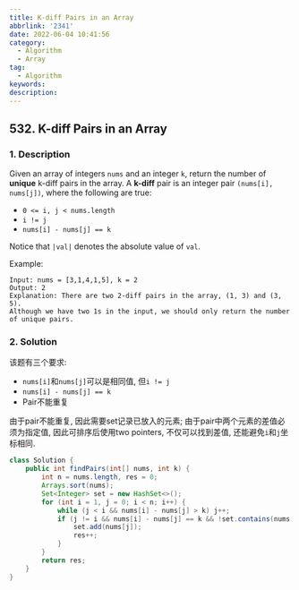 ```yaml
---
title: K-diff Pairs in an Array
abbrlink: '2341'
date: 2022-06-04 10:41:56
category:
  - Algorithm
  - Array
tag:
  - Algorithm
keywords:
description:
---
```


## 532. K-diff Pairs in an Array
### 1. Description
Given an array of integers `nums` and an integer `k`, return the number of **unique** k-diff pairs in the array.
A **k-diff** pair is an integer pair `(nums[i], nums[j])`, where the following are true:
* `0 <= i, j < nums.length`
* `i != j`
* `nums[i] - nums[j] == k`

Notice that `|val|` denotes the absolute value of `val`.

Example:
```
Input: nums = [3,1,4,1,5], k = 2
Output: 2
Explanation: There are two 2-diff pairs in the array, (1, 3) and (3, 5).
Although we have two 1s in the input, we should only return the number of unique pairs.
```

### 2. Solution
该题有三个要求:
* `nums[i]`和`nums[j]`可以是相同值, 但`i != j`
* `nums[i] - nums[j] == k`
* Pair不能重复

由于pair不能重复, 因此需要set记录已放入的元素; 由于pair中两个元素的差值必须为指定值, 因此可排序后使用two pointers, 不仅可以找到差值, 还能避免`i`和`j`坐标相同.

```java
class Solution {
    public int findPairs(int[] nums, int k) {
        int n = nums.length, res = 0;
        Arrays.sort(nums);
        Set<Integer> set = new HashSet<>();
        for (int i = 1, j = 0; i < n; i++) {
            while (j < i && nums[i] - nums[j] > k) j++;
            if (j != i && nums[i] - nums[j] == k && !set.contains(nums[j])) {
                set.add(nums[j]);
                res++;
            }
        }
        return res;
    }
}
```

